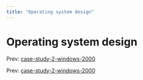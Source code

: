 ```yaml
---
title: "Operating system design"
---
```


# Operating system design

Prev: [case-study-2-windows-2000](case-study-2-windows-2000.md)

Prev: [case-study-2-windows-2000](case-study-2-windows-2000.md)
